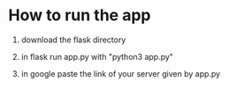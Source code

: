 <h1>How to run the app</h1>

1. download the flask directory


2. in flask run app.py with "python3 app.py"


3. in google paste the link of your server given by app.py
